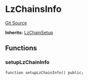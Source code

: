 # LzChainsInfo
[Git Source](https://github.com/ArshanKhanifar/queso/blob/6e395efa3ba1ede04789349c7913763f72d9d714/src/LzChainsInfo.sol)

**Inherits:**
[LzChainSetup](/src/LzChainSetup.sol/contract.LzChainSetup.md)


## Functions
### setupLzChainInfo


```solidity
function setupLzChainInfo() public;
```

